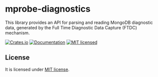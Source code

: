 # mprobe-diagnostics

This library provides an API for parsing and reading MongoDB diagnostic data,
generated by the Full Time Diagnostic Data Capture (FTDC) mechanism.

[![Crates.io][crates-badge]][crates-url]
[![Documentation][docs-badge]][docs-url]
[![MIT licensed][mit-badge]][mit-url]

[crates-badge]: https://img.shields.io/crates/v/mprobe-diagnostics.svg
[crates-url]: https://crates.io/crates/mprobe-diagnostics/0.1.1
[docs-badge]: https://docs.rs/mprobe-diagnostics/badge.svg
[docs-url]: https://docs.rs/mprobe-diagnostics/0.1.1
[mit-badge]: https://img.shields.io/badge/license-MIT-blue.svg
[mit-url]: LICENSE

## License

It is licensed under [MIT license](LICENSE).
